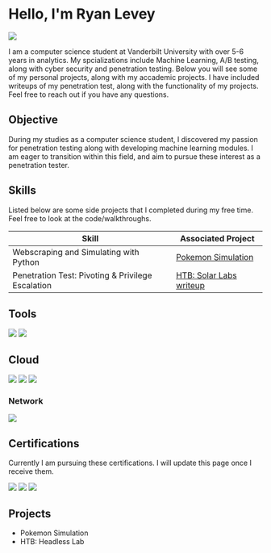 # Hello, I'm Ryan Levey
<a href="https://www.linkedin.com/in/ryan-levey/"><img src="https://img.shields.io/badge/-LinkedIn-0072b1?&style=for-the-badge&logo=linkedin&logoColor=white" /></a>

I am a computer science student at Vanderbilt University with over 5-6 years in analytics. My spcializations include Machine Learning, A/B testing, along with cyber security and penetration testing. Below you will see some of my personal projects, along with my accademic projects. I have included writeups of my penetration test, along with the functionality of my projects. Feel free to reach out if you have any questions.

## Objective

During my studies as a computer science student, I discovered my passion for penetration testing along with developing machine learning modules. I am eager to transition within this field, and aim to pursue these interest as a penetration tester.

## Skills


Listed below are some side projects that I completed during my free time. Feel free to look at the code/walkthroughs.

| Skill                                         | Associated Project         |
|-----------------------------------------------|----------------------------|
| Webscraping and Simulating with Python          | <a href="https://github.com/TheLeveyBreaks/pokemon_best_party_project">Pokemon Simulation</a>|
| Penetration Test: Pivoting & Privilege Escalation  | <a href="https://github.com/theryeguy92/HTB-Solar-Lab/edit/main/writeup.md">HTB: Solar Labs writeup</a>|


## Tools

<img src="https://img.shields.io/badge/-Kali%20Linux-557C94?&style=for-the-badge&logo=kali-linux&logoColor=white" />
<img src="https://img.shields.io/badge/-Tableau-E97627?&style=for-the-badge&logo=tableau&logoColor=white" />



## Cloud

<img src="https://img.shields.io/badge/-AWS-FF9900?&style=for-the-badge&logo=amazon-aws&logoColor=white" />
<img src="https://img.shields.io/badge/-Snowflake-29B5E8?&style=for-the-badge&logo=snowflake&logoColor=white" />
<img src="https://img.shields.io/badge/-Databricks-FF3621?&style=for-the-badge&logo=databricks&logoColor=white" />




### Network
<div>
    <img src="https://img.shields.io/badge/-Wireshark-1679A7?&style=for-the-badge&logo=Wireshark&logoColor=white" />
</div>


## Certifications

Currently I am pursuing these certifications. I will update this page once I receive them.
<div>
    
<img src="https://img.shields.io/badge/-OSCP-4A4A4A?&style=for-the-badge&logo=offensive-security&logoColor=white" />
<img src="https://img.shields.io/badge/-Security%2B-FF0000?&style=for-the-badge&logo=CompTIA&logoColor=white" />
<img src="https://img.shields.io/badge/-Network%2B-007ACC?&style=for-the-badge&logo=CompTIA&logoColor=white" />


</div>

## Projects
- Pokemon Simulation
- HTB: Headless Lab
